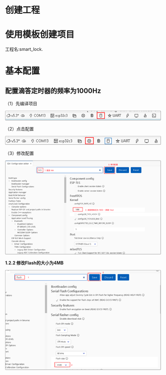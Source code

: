 # 创建工程

# 使用模板创建项目
工程名:smart_lock. 

# 基本配置
## 配置滴答定时器的频率为1000Hz
（1）先编译项目

![1750821882252-898a9b14-b8ac-463c-ae68-d76681ba1d71.png](./img/5XfUjDdog11iwCr7/1750821882252-898a9b14-b8ac-463c-ae68-d76681ba1d71-833639.png)

（2）点击配置

![1750821888271-7777aa58-60c0-4cff-a8f4-70d778a091da.png](./img/5XfUjDdog11iwCr7/1750821888271-7777aa58-60c0-4cff-a8f4-70d778a091da-898419.png)

（3）修改配置

![1750821893787-58e085a8-98f2-4b8c-bcd9-0863887231dd.png](./img/5XfUjDdog11iwCr7/1750821893787-58e085a8-98f2-4b8c-bcd9-0863887231dd-672708.png)

**1.2.2 修改Flash的大小为4MB**

![1750821911693-01218a9b-8a82-4063-b7fb-dc463042d488.png](./img/5XfUjDdog11iwCr7/1750821911693-01218a9b-8a82-4063-b7fb-dc463042d488-047388.png)

